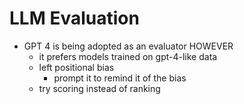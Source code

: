# LLM Evaluation

- GPT 4 is being adopted as an evaluator HOWEVER
	- it prefers models trained on gpt-4-like data
	- left positional bias
		- prompt it to remind it of the bias
	- try scoring instead of ranking